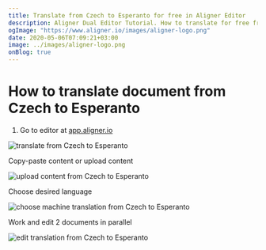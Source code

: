 ```yaml
---
title: Translate from Czech to Esperanto for free in Aligner Editor
description: Aligner Dual Editor Tutorial. How to translate for free from Czech to Esperanto. Aligner is multilingual document management platform. 
ogImage: "https://www.aligner.io/images/aligner-logo.png"
date: 2020-05-06T07:09:21+03:00
image: ../images/aligner-logo.png
onBlog: true
---
```


# How to translate document from Czech to Esperanto

1. Go to editor at [app.aligner.io](https://app.aligner.io "Aligner App web page")

![translate from Czech to Esperanto](../aligner-blank-editor.png "translate from Czech to Esperanto")

Copy-paste content or upload content

![upload content from Czech to Esperanto](../aligner-uploaded-document.png "upload content from Czech to Esperanto")

Choose desired language

![choose machine translation from Czech to Esperanto](../aligner-language-dropdown.png "choose machine translation from Czech to Esperanto")

Work and edit 2 documents in parallel

![edit translation from Czech to Esperanto](../aligner-double-sitded-editor.png "edit translation from Czech to Esperanto")

